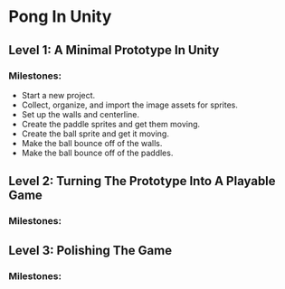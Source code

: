 # Pong In Unity

## Level 1: A Minimal Prototype In Unity

### Milestones:

* Start a new project.
* Collect, organize, and import the image assets for sprites.
* Set up the walls and centerline.
* Create the paddle sprites and get them moving.
* Create the ball sprite and get it moving.
* Make the ball bounce off of the walls.
* Make the ball bounce off of the paddles.

## Level 2: Turning The Prototype Into A Playable Game

### Milestones:

## Level 3: Polishing The Game

### Milestones:
